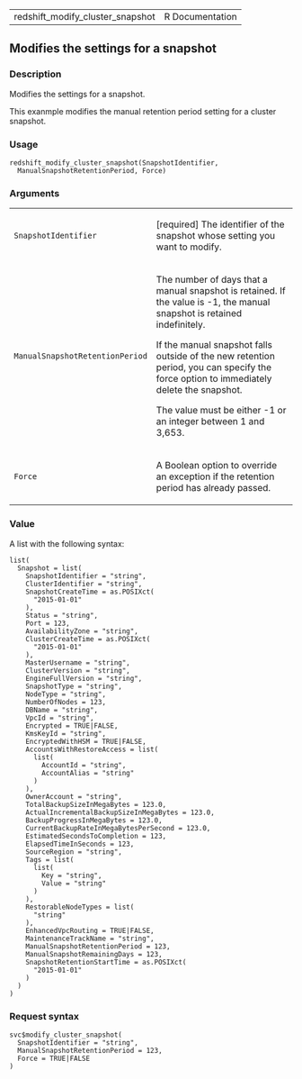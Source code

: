 <table style="width: 100%;">
<tbody>
<tr class="odd">
<td>redshift_modify_cluster_snapshot</td>
<td style="text-align: right;">R Documentation</td>
</tr>
</tbody>
</table>

## Modifies the settings for a snapshot

### Description

Modifies the settings for a snapshot.

This exanmple modifies the manual retention period setting for a cluster
snapshot.

### Usage

    redshift_modify_cluster_snapshot(SnapshotIdentifier,
      ManualSnapshotRetentionPeriod, Force)

### Arguments

<table>
<colgroup>
<col style="width: 35%" />
<col style="width: 65%" />
</colgroup>
<tbody>
<tr class="odd">
<td><code
id="redshift_modify_cluster_snapshot_:_SnapshotIdentifier">SnapshotIdentifier</code></td>
<td><p>[required] The identifier of the snapshot whose setting you want
to modify.</p></td>
</tr>
<tr class="even">
<td><code
id="redshift_modify_cluster_snapshot_:_ManualSnapshotRetentionPeriod">ManualSnapshotRetentionPeriod</code></td>
<td><p>The number of days that a manual snapshot is retained. If the
value is -1, the manual snapshot is retained indefinitely.</p>
<p>If the manual snapshot falls outside of the new retention period, you
can specify the force option to immediately delete the snapshot.</p>
<p>The value must be either -1 or an integer between 1 and
3,653.</p></td>
</tr>
<tr class="odd">
<td><code
id="redshift_modify_cluster_snapshot_:_Force">Force</code></td>
<td><p>A Boolean option to override an exception if the retention period
has already passed.</p></td>
</tr>
</tbody>
</table>

### Value

A list with the following syntax:

    list(
      Snapshot = list(
        SnapshotIdentifier = "string",
        ClusterIdentifier = "string",
        SnapshotCreateTime = as.POSIXct(
          "2015-01-01"
        ),
        Status = "string",
        Port = 123,
        AvailabilityZone = "string",
        ClusterCreateTime = as.POSIXct(
          "2015-01-01"
        ),
        MasterUsername = "string",
        ClusterVersion = "string",
        EngineFullVersion = "string",
        SnapshotType = "string",
        NodeType = "string",
        NumberOfNodes = 123,
        DBName = "string",
        VpcId = "string",
        Encrypted = TRUE|FALSE,
        KmsKeyId = "string",
        EncryptedWithHSM = TRUE|FALSE,
        AccountsWithRestoreAccess = list(
          list(
            AccountId = "string",
            AccountAlias = "string"
          )
        ),
        OwnerAccount = "string",
        TotalBackupSizeInMegaBytes = 123.0,
        ActualIncrementalBackupSizeInMegaBytes = 123.0,
        BackupProgressInMegaBytes = 123.0,
        CurrentBackupRateInMegaBytesPerSecond = 123.0,
        EstimatedSecondsToCompletion = 123,
        ElapsedTimeInSeconds = 123,
        SourceRegion = "string",
        Tags = list(
          list(
            Key = "string",
            Value = "string"
          )
        ),
        RestorableNodeTypes = list(
          "string"
        ),
        EnhancedVpcRouting = TRUE|FALSE,
        MaintenanceTrackName = "string",
        ManualSnapshotRetentionPeriod = 123,
        ManualSnapshotRemainingDays = 123,
        SnapshotRetentionStartTime = as.POSIXct(
          "2015-01-01"
        )
      )
    )

### Request syntax

    svc$modify_cluster_snapshot(
      SnapshotIdentifier = "string",
      ManualSnapshotRetentionPeriod = 123,
      Force = TRUE|FALSE
    )
